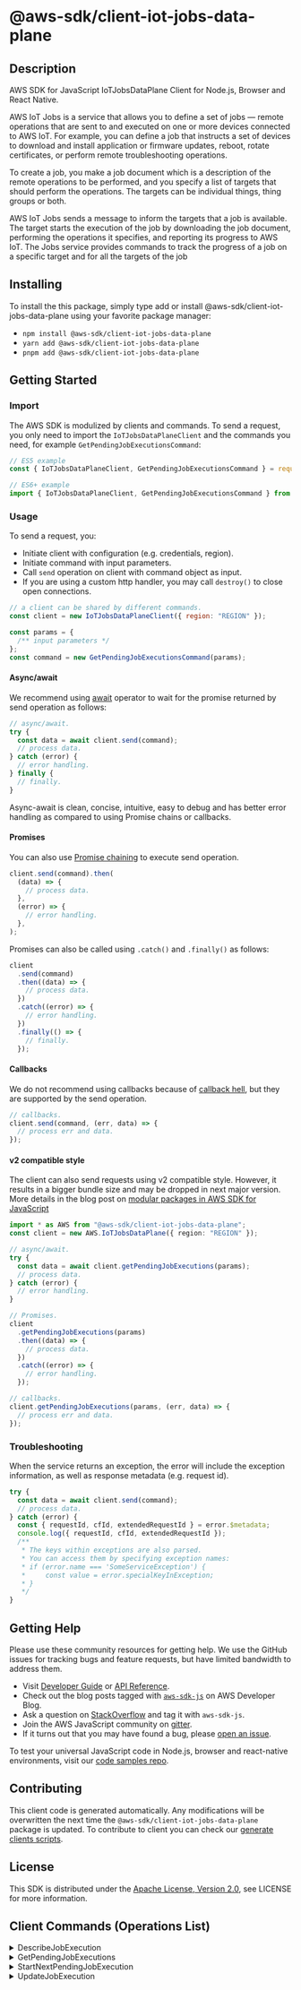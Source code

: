 <!-- generated file, do not edit directly -->

# @aws-sdk/client-iot-jobs-data-plane

## Description

AWS SDK for JavaScript IoTJobsDataPlane Client for Node.js, Browser and React Native.

<p>AWS IoT Jobs is a service that allows you to define a set of jobs — remote operations that are sent to
and executed on one or more devices connected to AWS IoT. For example, you can define a job that instructs a
set of devices to download and install application or firmware updates, reboot, rotate certificates, or perform
remote troubleshooting operations.</p>
<p> To create a job, you make a job document which is a description of the remote operations to be
performed, and you specify a list of targets that should perform the operations. The targets can be individual
things, thing groups or both.</p>
<p> AWS IoT Jobs sends a message to inform the targets that a job is available. The target starts the
execution of the job by downloading the job document, performing the operations it specifies, and reporting its
progress to AWS IoT. The Jobs service provides commands to track the progress of a job on a specific target and
for all the targets of the job</p>

## Installing

To install the this package, simply type add or install @aws-sdk/client-iot-jobs-data-plane
using your favorite package manager:

- `npm install @aws-sdk/client-iot-jobs-data-plane`
- `yarn add @aws-sdk/client-iot-jobs-data-plane`
- `pnpm add @aws-sdk/client-iot-jobs-data-plane`

## Getting Started

### Import

The AWS SDK is modulized by clients and commands.
To send a request, you only need to import the `IoTJobsDataPlaneClient` and
the commands you need, for example `GetPendingJobExecutionsCommand`:

```js
// ES5 example
const { IoTJobsDataPlaneClient, GetPendingJobExecutionsCommand } = require("@aws-sdk/client-iot-jobs-data-plane");
```

```ts
// ES6+ example
import { IoTJobsDataPlaneClient, GetPendingJobExecutionsCommand } from "@aws-sdk/client-iot-jobs-data-plane";
```

### Usage

To send a request, you:

- Initiate client with configuration (e.g. credentials, region).
- Initiate command with input parameters.
- Call `send` operation on client with command object as input.
- If you are using a custom http handler, you may call `destroy()` to close open connections.

```js
// a client can be shared by different commands.
const client = new IoTJobsDataPlaneClient({ region: "REGION" });

const params = {
  /** input parameters */
};
const command = new GetPendingJobExecutionsCommand(params);
```

#### Async/await

We recommend using [await](https://developer.mozilla.org/en-US/docs/Web/JavaScript/Reference/Operators/await)
operator to wait for the promise returned by send operation as follows:

```js
// async/await.
try {
  const data = await client.send(command);
  // process data.
} catch (error) {
  // error handling.
} finally {
  // finally.
}
```

Async-await is clean, concise, intuitive, easy to debug and has better error handling
as compared to using Promise chains or callbacks.

#### Promises

You can also use [Promise chaining](https://developer.mozilla.org/en-US/docs/Web/JavaScript/Guide/Using_promises#chaining)
to execute send operation.

```js
client.send(command).then(
  (data) => {
    // process data.
  },
  (error) => {
    // error handling.
  },
);
```

Promises can also be called using `.catch()` and `.finally()` as follows:

```js
client
  .send(command)
  .then((data) => {
    // process data.
  })
  .catch((error) => {
    // error handling.
  })
  .finally(() => {
    // finally.
  });
```

#### Callbacks

We do not recommend using callbacks because of [callback hell](http://callbackhell.com/),
but they are supported by the send operation.

```js
// callbacks.
client.send(command, (err, data) => {
  // process err and data.
});
```

#### v2 compatible style

The client can also send requests using v2 compatible style.
However, it results in a bigger bundle size and may be dropped in next major version. More details in the blog post
on [modular packages in AWS SDK for JavaScript](https://aws.amazon.com/blogs/developer/modular-packages-in-aws-sdk-for-javascript/)

```ts
import * as AWS from "@aws-sdk/client-iot-jobs-data-plane";
const client = new AWS.IoTJobsDataPlane({ region: "REGION" });

// async/await.
try {
  const data = await client.getPendingJobExecutions(params);
  // process data.
} catch (error) {
  // error handling.
}

// Promises.
client
  .getPendingJobExecutions(params)
  .then((data) => {
    // process data.
  })
  .catch((error) => {
    // error handling.
  });

// callbacks.
client.getPendingJobExecutions(params, (err, data) => {
  // process err and data.
});
```

### Troubleshooting

When the service returns an exception, the error will include the exception information,
as well as response metadata (e.g. request id).

```js
try {
  const data = await client.send(command);
  // process data.
} catch (error) {
  const { requestId, cfId, extendedRequestId } = error.$metadata;
  console.log({ requestId, cfId, extendedRequestId });
  /**
   * The keys within exceptions are also parsed.
   * You can access them by specifying exception names:
   * if (error.name === 'SomeServiceException') {
   *     const value = error.specialKeyInException;
   * }
   */
}
```

## Getting Help

Please use these community resources for getting help.
We use the GitHub issues for tracking bugs and feature requests, but have limited bandwidth to address them.

- Visit [Developer Guide](https://docs.aws.amazon.com/sdk-for-javascript/v3/developer-guide/welcome.html)
  or [API Reference](https://docs.aws.amazon.com/AWSJavaScriptSDK/v3/latest/index.html).
- Check out the blog posts tagged with [`aws-sdk-js`](https://aws.amazon.com/blogs/developer/tag/aws-sdk-js/)
  on AWS Developer Blog.
- Ask a question on [StackOverflow](https://stackoverflow.com/questions/tagged/aws-sdk-js) and tag it with `aws-sdk-js`.
- Join the AWS JavaScript community on [gitter](https://gitter.im/aws/aws-sdk-js-v3).
- If it turns out that you may have found a bug, please [open an issue](https://github.com/aws/aws-sdk-js-v3/issues/new/choose).

To test your universal JavaScript code in Node.js, browser and react-native environments,
visit our [code samples repo](https://github.com/aws-samples/aws-sdk-js-tests).

## Contributing

This client code is generated automatically. Any modifications will be overwritten the next time the `@aws-sdk/client-iot-jobs-data-plane` package is updated.
To contribute to client you can check our [generate clients scripts](https://github.com/aws/aws-sdk-js-v3/tree/main/scripts/generate-clients).

## License

This SDK is distributed under the
[Apache License, Version 2.0](http://www.apache.org/licenses/LICENSE-2.0),
see LICENSE for more information.

## Client Commands (Operations List)

<details>
<summary>
DescribeJobExecution
</summary>

[Command API Reference](https://docs.aws.amazon.com/AWSJavaScriptSDK/v3/latest/client/iot-jobs-data-plane/command/DescribeJobExecutionCommand/) / [Input](https://docs.aws.amazon.com/AWSJavaScriptSDK/v3/latest/Package/-aws-sdk-client-iot-jobs-data-plane/Interface/DescribeJobExecutionCommandInput/) / [Output](https://docs.aws.amazon.com/AWSJavaScriptSDK/v3/latest/Package/-aws-sdk-client-iot-jobs-data-plane/Interface/DescribeJobExecutionCommandOutput/)

</details>
<details>
<summary>
GetPendingJobExecutions
</summary>

[Command API Reference](https://docs.aws.amazon.com/AWSJavaScriptSDK/v3/latest/client/iot-jobs-data-plane/command/GetPendingJobExecutionsCommand/) / [Input](https://docs.aws.amazon.com/AWSJavaScriptSDK/v3/latest/Package/-aws-sdk-client-iot-jobs-data-plane/Interface/GetPendingJobExecutionsCommandInput/) / [Output](https://docs.aws.amazon.com/AWSJavaScriptSDK/v3/latest/Package/-aws-sdk-client-iot-jobs-data-plane/Interface/GetPendingJobExecutionsCommandOutput/)

</details>
<details>
<summary>
StartNextPendingJobExecution
</summary>

[Command API Reference](https://docs.aws.amazon.com/AWSJavaScriptSDK/v3/latest/client/iot-jobs-data-plane/command/StartNextPendingJobExecutionCommand/) / [Input](https://docs.aws.amazon.com/AWSJavaScriptSDK/v3/latest/Package/-aws-sdk-client-iot-jobs-data-plane/Interface/StartNextPendingJobExecutionCommandInput/) / [Output](https://docs.aws.amazon.com/AWSJavaScriptSDK/v3/latest/Package/-aws-sdk-client-iot-jobs-data-plane/Interface/StartNextPendingJobExecutionCommandOutput/)

</details>
<details>
<summary>
UpdateJobExecution
</summary>

[Command API Reference](https://docs.aws.amazon.com/AWSJavaScriptSDK/v3/latest/client/iot-jobs-data-plane/command/UpdateJobExecutionCommand/) / [Input](https://docs.aws.amazon.com/AWSJavaScriptSDK/v3/latest/Package/-aws-sdk-client-iot-jobs-data-plane/Interface/UpdateJobExecutionCommandInput/) / [Output](https://docs.aws.amazon.com/AWSJavaScriptSDK/v3/latest/Package/-aws-sdk-client-iot-jobs-data-plane/Interface/UpdateJobExecutionCommandOutput/)

</details>
